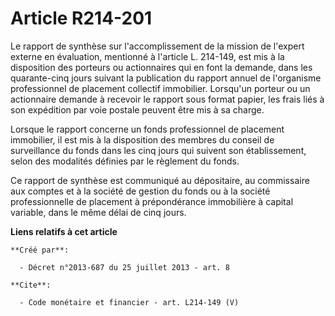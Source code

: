 # Article R214-201

Le rapport de synthèse sur l'accomplissement de la mission de l'expert externe en évaluation, mentionné à l'article L.
214-149, est mis à la disposition des porteurs ou actionnaires qui en font la demande, dans les quarante-cinq jours suivant
la publication du rapport annuel de l'organisme professionnel de placement collectif immobilier. Lorsqu'un porteur ou un
actionnaire demande à recevoir le rapport sous format papier, les frais liés à son expédition par voie postale peuvent être
mis à sa charge. 

Lorsque le rapport concerne un fonds professionnel de placement immobilier, il est mis à la disposition des membres du
conseil de surveillance du fonds dans les cinq jours qui suivent son établissement, selon des modalités définies par le
règlement du fonds. 

Ce rapport de synthèse est communiqué au dépositaire, au commissaire aux comptes et à la société de gestion du fonds ou à la
société professionnelle de placement à prépondérance immobilière à capital variable, dans le même délai de cinq jours.

**Liens relatifs à cet article**

	**Créé par**:

	  - Décret n°2013-687 du 25 juillet 2013 - art. 8

	**Cite**:

	  - Code monétaire et financier - art. L214-149 (V)
